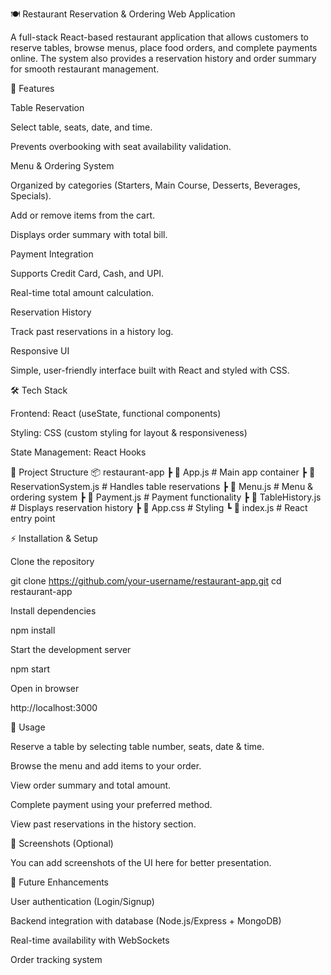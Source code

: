 🍽️ Restaurant Reservation & Ordering Web Application

A full-stack React-based restaurant application that allows customers to reserve tables, browse menus, place food orders, and complete payments online. The system also provides a reservation history and order summary for smooth restaurant management.

🚀 Features

Table Reservation

Select table, seats, date, and time.

Prevents overbooking with seat availability validation.

Menu & Ordering System

Organized by categories (Starters, Main Course, Desserts, Beverages, Specials).

Add or remove items from the cart.

Displays order summary with total bill.

Payment Integration

Supports Credit Card, Cash, and UPI.

Real-time total amount calculation.

Reservation History

Track past reservations in a history log.

Responsive UI

Simple, user-friendly interface built with React and styled with CSS.

🛠️ Tech Stack

Frontend: React (useState, functional components)

Styling: CSS (custom styling for layout & responsiveness)

State Management: React Hooks

📂 Project Structure
📦 restaurant-app
 ┣ 📜 App.js              # Main app container
 ┣ 📜 ReservationSystem.js # Handles table reservations
 ┣ 📜 Menu.js              # Menu & ordering system
 ┣ 📜 Payment.js           # Payment functionality
 ┣ 📜 TableHistory.js      # Displays reservation history
 ┣ 📜 App.css              # Styling
 ┗ 📜 index.js             # React entry point

⚡ Installation & Setup

Clone the repository

git clone https://github.com/your-username/restaurant-app.git
cd restaurant-app


Install dependencies

npm install


Start the development server

npm start


Open in browser

http://localhost:3000

🎯 Usage

Reserve a table by selecting table number, seats, date & time.

Browse the menu and add items to your order.

View order summary and total amount.

Complete payment using your preferred method.

View past reservations in the history section.

📸 Screenshots (Optional)

You can add screenshots of the UI here for better presentation.

📝 Future Enhancements

User authentication (Login/Signup)

Backend integration with database (Node.js/Express + MongoDB)

Real-time availability with WebSockets

Order tracking system
